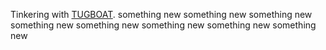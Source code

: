 Tinkering with [TUGBOAT](https://www.tugboat.qa).
something new
something new
something new
something new
something new
something new
something new
something new
